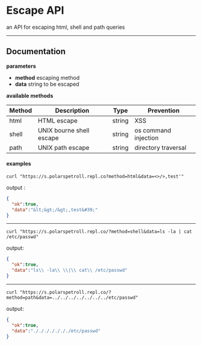 # Escape API

an API for escaping html, shell and path queries

---

## Documentation

**parameters**
- **method** escaping method
- **data** string to be escaped

**available methods**

Method | Description |  Type | Prevention|
|---|---|---|---|
| html | HTML escape | string | XSS
| shell|  UNIX bourne shell escape| string | os command injection
| path | UNIX path escape | string | directory traversal

#### examples

```
curl "https://s.polarspetroll.repl.co?method=html&data=<>/>,test'"
```
output :
```json
{
  "ok":true,
  "data":"&lt;&gt;/&gt;,test&#39;"
}
```
---
```
curl "https://s.polarspetroll.repl.co/?method=shell&data=ls -la | cat /etc/passwd"
```

output:

```json
{
  "ok":true,
  "data":"ls\\ -la\\ \\|\\ cat\\ /etc/passwd"
}
```
---

```
curl "https://s.polarspetroll.repl.co/?method=path&data=../../../../../../../etc/passwd"
```

output:

```json
{
  "ok":true,
  "data":"./././././././etc/passwd"
}
```
